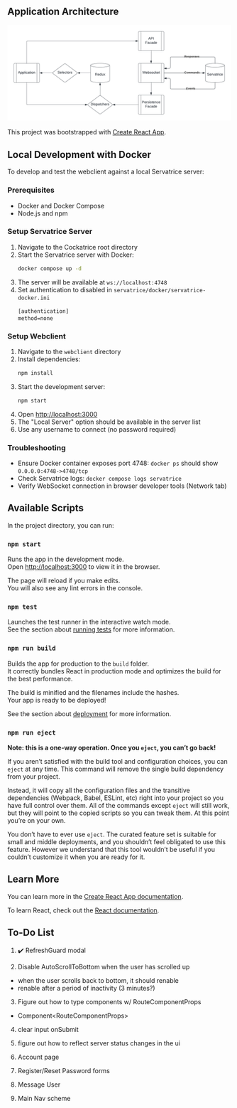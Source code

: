 ## Application Architecture

![Application Architecture](architecture.png?raw=true "Application Architecture")

This project was bootstrapped with [Create React App](https://github.com/facebook/create-react-app).

## Local Development with Docker

To develop and test the webclient against a local Servatrice server:

### Prerequisites

- Docker and Docker Compose
- Node.js and npm

### Setup Servatrice Server

1. Navigate to the Cockatrice root directory
2. Start the Servatrice server with Docker:
   ```bash
   docker compose up -d
   ```
3. The server will be available at `ws://localhost:4748`
4. Set authentication to disabled in `servatrice/docker/servatrice-docker.ini`
   ```
   [authentication]
   method=none
   ```

### Setup Webclient

1. Navigate to the `webclient` directory
2. Install dependencies:
   ```bash
   npm install
   ```
3. Start the development server:
   ```bash
   npm start
   ```
4. Open [http://localhost:3000](http://localhost:3000)
5. The "Local Server" option should be available in the server list
6. Use any username to connect (no password required)

### Troubleshooting

- Ensure Docker container exposes port 4748: `docker ps` should show `0.0.0.0:4748->4748/tcp`
- Check Servatrice logs: `docker compose logs servatrice`
- Verify WebSocket connection in browser developer tools (Network tab)

## Available Scripts

In the project directory, you can run:

### `npm start`

Runs the app in the development mode.<br />
Open [http://localhost:3000](http://localhost:3000) to view it in the browser.

The page will reload if you make edits.<br />
You will also see any lint errors in the console.

### `npm test`

Launches the test runner in the interactive watch mode.<br />
See the section about [running tests](https://facebook.github.io/create-react-app/docs/running-tests) for more information.

### `npm run build`

Builds the app for production to the `build` folder.<br />
It correctly bundles React in production mode and optimizes the build for the best performance.

The build is minified and the filenames include the hashes.<br />
Your app is ready to be deployed!

See the section about [deployment](https://facebook.github.io/create-react-app/docs/deployment) for more information.

### `npm run eject`

**Note: this is a one-way operation. Once you `eject`, you can’t go back!**

If you aren’t satisfied with the build tool and configuration choices, you can `eject` at any time. This command will remove the single build dependency from your project.

Instead, it will copy all the configuration files and the transitive dependencies (Webpack, Babel, ESLint, etc) right into your project so you have full control over them. All of the commands except `eject` will still work, but they will point to the copied scripts so you can tweak them. At this point you’re on your own.

You don’t have to ever use `eject`. The curated feature set is suitable for small and middle deployments, and you shouldn’t feel obligated to use this feature. However we understand that this tool wouldn’t be useful if you couldn’t customize it when you are ready for it.

## Learn More

You can learn more in the [Create React App documentation](https://facebook.github.io/create-react-app/docs/getting-started).

To learn React, check out the [React documentation](https://reactjs.org/).

## To-Do List

1. ✔️ RefreshGuard modal

2. Disable AutoScrollToBottom when the user has scrolled up

- when the user scrolls back to bottom, it should renable
- renable after a period of inactivity (3 minutes?)

3. Figure out how to type components w/ RouteComponentProps

- Component<RouteComponentProps<???, ???, ???>>

4. clear input onSubmit

5. figure out how to reflect server status changes in the ui

6. Account page

7. Register/Reset Password forms

8. Message User

9. Main Nav scheme
